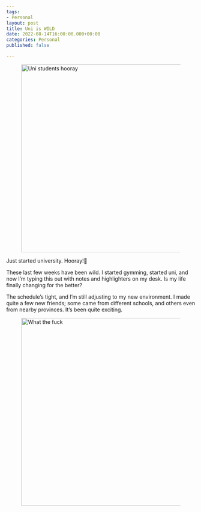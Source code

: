 ```yaml
---
tags:
- Personal
layout: post
title: Uni is WILD
date: 2022-08-14T16:00:00.000+00:00
categories: Personal
published: false

---
```

<figure><img src="https://cdn.discordapp.com/attachments/993410728088305734/1008758735939846254/students-9709361.jpg" alt="Uni students hooray" style="width:500px;"> <figcaption></figcaption> </figure>

Just started university. Hooray!🥳

These last few weeks have been wild. I started gymming, started uni, and now I’m typing this out with notes and highlighters on my desk. Is my life finally changing for the better?

The schedule’s tight, and I’m still adjusting to my new environment. I made quite a few new friends; some came from different schools, and others even from nearby provinces. It’s been quite exciting.

<figure><img src="https://cdn.discordapp.com/attachments/993410728088305734/1008759144565723196/wr4w81z7nng61.png" alt="What the fuck" style="width:500px;"> <figcaption></figcaption> </figure>
